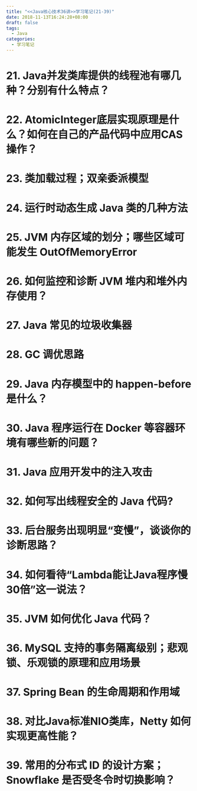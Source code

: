 ```yaml
---
title: "<<Java核心技术36讲>>学习笔记(21-39)"
date: 2018-11-13T16:24:28+08:00
draft: false
tags:
  - Java
categories:
  - 学习笔记
---
```


# 21. Java并发类库提供的线程池有哪几种？分别有什么特点？

# 22. AtomicInteger底层实现原理是什么？如何在自己的产品代码中应用CAS操作？

# 23. 类加载过程；双亲委派模型

# 24. 运行时动态生成 Java 类的几种方法

# 25. JVM 内存区域的划分；哪些区域可能发生 OutOfMemoryError

# 26. 如何监控和诊断 JVM 堆内和堆外内存使用？

# 27. Java 常见的垃圾收集器

# 28. GC 调优思路

# 29. Java 内存模型中的 happen-before 是什么？

# 30. Java 程序运行在 Docker 等容器环境有哪些新的问题？

# 31. Java 应用开发中的注入攻击

# 32. 如何写出线程安全的 Java 代码?

# 33. 后台服务出现明显“变慢”，谈谈你的诊断思路？

# 34. 如何看待“Lambda能让Java程序慢30倍”这一说法？

# 35. JVM 如何优化 Java 代码？

# 36. MySQL 支持的事务隔离级别；悲观锁、乐观锁的原理和应用场景

# 37. Spring Bean 的生命周期和作用域

# 38. 对比Java标准NIO类库，Netty 如何实现更高性能？

# 39. 常用的分布式 ID 的设计方案；Snowflake 是否受冬令时切换影响？

